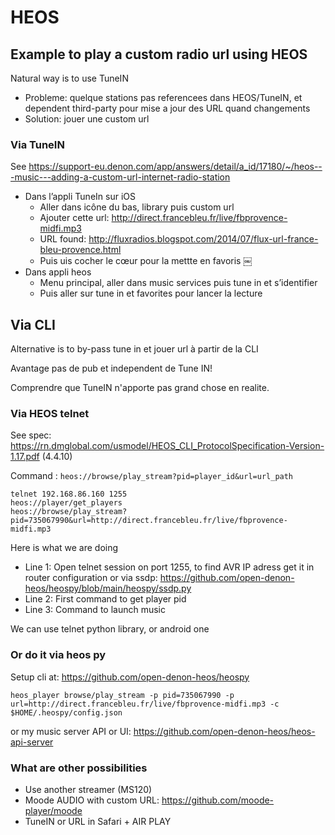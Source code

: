 # HEOS

## Example to play a custom radio url using HEOS

Natural way is to use TuneIN

- Probleme: quelque stations pas referencees dans HEOS/TuneIN, et dependent third-party pour mise a jour des URL quand changements 
- Solution: jouer une custom url

### Via TuneIN

See https://support-eu.denon.com/app/answers/detail/a_id/17180/~/heos---music---adding-a-custom-url-internet-radio-station


- Dans l’appli TuneIn sur iOS
  - Aller dans icône du bas, library puis custom url 
  - Ajouter cette url: http://direct.francebleu.fr/live/fbprovence-midfi.mp3 
  - URL found: http://fluxradios.blogspot.com/2014/07/flux-url-france-bleu-provence.html
  - Puis uis cocher le cœur pour la mettte en favoris
￼
- Dans appli heos
  - Menu principal, aller dans music services puis tune in et s’identifier 
  - Puis aller sur tune in et favorites pour lancer la lecture


## Via CLI


Alternative is to by-pass tune in et jouer url à partir de la CLI

Avantage pas de pub et independent de Tune IN!

Comprendre que TuneIN n'apporte pas grand chose en realite.


### Via HEOS telnet


See spec: https://rn.dmglobal.com/usmodel/HEOS_CLI_ProtocolSpecification-Version-1.17.pdf (4.4.10)

Command : `heos://browse/play_stream?pid=player_id&url=url_path`

````
telnet 192.168.86.160 1255 
heos://player/get_players
heos://browse/play_stream?pid=735067990&url=http://direct.francebleu.fr/live/fbprovence-midfi.mp3
````
Here is what we are doing
- Line 1: Open telnet session on port 1255, to find AVR IP adress get it in router configuration or via ssdp: https://github.com/open-denon-heos/heospy/blob/main/heospy/ssdp.py 
- Line 2: First command to get player pid
- Line 3: Command to launch music

We can use telnet python library, or android one

### Or do it via heos py

Setup cli at:  https://github.com/open-denon-heos/heospy 

````
heos_player browse/play_stream -p pid=735067990 -p url=http://direct.francebleu.fr/live/fbprovence-midfi.mp3 -c $HOME/.heospy/config.json
````

or my music server API or UI: https://github.com/open-denon-heos/heos-api-server


### What are other possibilities

- Use another streamer (MS120)
- Moode AUDIO with custom URL: https://github.com/moode-player/moode
- TuneIN or URL in Safari + AIR PLAY